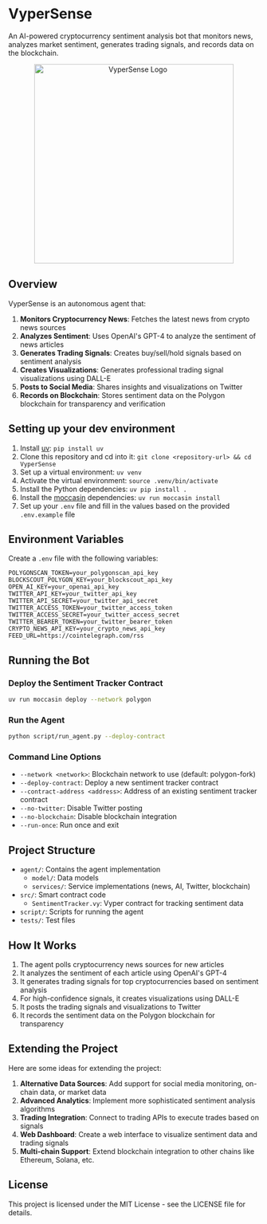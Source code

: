 # VyperSense

An AI-powered cryptocurrency sentiment analysis bot that monitors news, analyzes market sentiment, generates trading signals, and records data on the blockchain.

<p align="center">
<img src="https://i.imgur.com/placeholder.png" alt="VyperSense Logo" width="400"/>
</p>

## Overview

VyperSense is an autonomous agent that:

1. **Monitors Cryptocurrency News**: Fetches the latest news from crypto news sources
2. **Analyzes Sentiment**: Uses OpenAI's GPT-4 to analyze the sentiment of news articles
3. **Generates Trading Signals**: Creates buy/sell/hold signals based on sentiment analysis
4. **Creates Visualizations**: Generates professional trading signal visualizations using DALL-E
5. **Posts to Social Media**: Shares insights and visualizations on Twitter
6. **Records on Blockchain**: Stores sentiment data on the Polygon blockchain for transparency and verification

## Setting up your dev environment

1. Install [uv](https://github.com/astral-sh/uv): `pip install uv`
2. Clone this repository and cd into it: `git clone <repository-url> && cd VyperSense`
3. Set up a virtual environment: `uv venv`
4. Activate the virtual environment: `source .venv/bin/activate`
5. Install the Python dependencies: `uv pip install .`
6. Install the [moccasin](https://github.com/Cyfrin/moccasin) dependencies: `uv run moccasin install`
7. Set up your `.env` file and fill in the values based on the provided `.env.example` file

## Environment Variables

Create a `.env` file with the following variables:

```
POLYGONSCAN_TOKEN=your_polygonscan_api_key
BLOCKSCOUT_POLYGON_KEY=your_blockscout_api_key
OPEN_AI_KEY=your_openai_api_key
TWITTER_API_KEY=your_twitter_api_key
TWITTER_API_SECRET=your_twitter_api_secret
TWITTER_ACCESS_TOKEN=your_twitter_access_token
TWITTER_ACCESS_SECRET=your_twitter_access_secret
TWITTER_BEARER_TOKEN=your_twitter_bearer_token
CRYPTO_NEWS_API_KEY=your_crypto_news_api_key
FEED_URL=https://cointelegraph.com/rss
```

## Running the Bot

### Deploy the Sentiment Tracker Contract

```bash
uv run moccasin deploy --network polygon
```

### Run the Agent

```bash
python script/run_agent.py --deploy-contract
```

### Command Line Options

- `--network <network>`: Blockchain network to use (default: polygon-fork)
- `--deploy-contract`: Deploy a new sentiment tracker contract
- `--contract-address <address>`: Address of an existing sentiment tracker contract
- `--no-twitter`: Disable Twitter posting
- `--no-blockchain`: Disable blockchain integration
- `--run-once`: Run once and exit

## Project Structure

- `agent/`: Contains the agent implementation
  - `model/`: Data models
  - `services/`: Service implementations (news, AI, Twitter, blockchain)
- `src/`: Smart contract code
  - `SentimentTracker.vy`: Vyper contract for tracking sentiment data
- `script/`: Scripts for running the agent
- `tests/`: Test files

## How It Works

1. The agent polls cryptocurrency news sources for new articles
2. It analyzes the sentiment of each article using OpenAI's GPT-4
3. It generates trading signals for top cryptocurrencies based on sentiment analysis
4. For high-confidence signals, it creates visualizations using DALL-E
5. It posts the trading signals and visualizations to Twitter
6. It records the sentiment data on the Polygon blockchain for transparency

## Extending the Project

Here are some ideas for extending the project:

1. **Alternative Data Sources**: Add support for social media monitoring, on-chain data, or market data
2. **Advanced Analytics**: Implement more sophisticated sentiment analysis algorithms
3. **Trading Integration**: Connect to trading APIs to execute trades based on signals
4. **Web Dashboard**: Create a web interface to visualize sentiment data and trading signals
5. **Multi-chain Support**: Extend blockchain integration to other chains like Ethereum, Solana, etc.

## License

This project is licensed under the MIT License - see the LICENSE file for details. 
